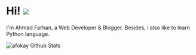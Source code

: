 # Hi! <img src="https://github.githubassets.com/images/icons/emoji/unicode/1f44b.png">

I'm Ahmad Farhan, a Web Developer & Blogger. Besides, i also like to learn Python language.

![afokay Github Stats](https://github-readme-stats.vercel.app/api?username=afokay&show_icons=true&theme=dracula)
